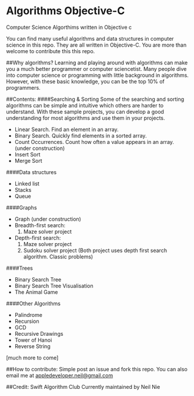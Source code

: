 # Algorithms Objective-C
Computer Science Algorthims written in Objective c

You can find many useful algorithms and data structures in computer science in this repo. They are all written in Objective-C. You are more than welcome to contribute this this repo. 

##Why algorithms?
Learning and playing around with algorithms can make you a much better programmer or computer sciencetist. Many people dive into computer science or programming with little background in algorithms. However, with these basic knowledge, you can be the top 10% of programmers. 

##Contents:
####Searching & Sorting
Some of the searching and sorting algorithms can be simple and intuitive which others are harder to understand. With these sample projects, you can develop a good understanding for most algorithms and use them in your projects. 

- Linear Search. Find an element in an array.
- Binary Search. Quickly find elements in a sorted array.
- Count Occurrences. Count how often a value appears in an array. (under construction)
- Insert Sort
- Merge Sort

####Data structures
- Linked list
- Stacks
- Queue

####Graphs
- Graph (under construction)
- Breadth-first search: 
    1. Maze solver project
- Depth-first search:
    1. Maze solver project
    2. Sudoku solver project
    (Both project uses depth first search algorithm. Classic problems)

####Trees
- Binary Search Tree
- Binary Search Tree Visualisation
- The Animal Game


####Other Algorithms
- Palindrome
- Recursion
- GCD
- Recursive Drawings
- Tower of Hanoi
- Reverse String

[much more to come]

##How to contribute:
Simple post an issue and fork this repo. You can also email me at appledeveloper.neil@gmail.com

##Credit:
Swift Algorithm Club
Currently maintained by Neil Nie

